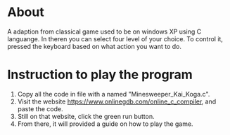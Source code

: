 # About

A adaption from classical game used to be on windows XP using C languange. In theren you can select four level of your choice. To control it, pressed the keyboard based on what action you want to do.

# Instruction to play the program
1. Copy all the code in file with a named "Minesweeper_Kai_Koga.c".
2. Visit the website https://www.onlinegdb.com/online_c_compiler, and paste the code.
3. Still on that website, click the green run button.
4. From there, it will provided a guide on how to play the game.
